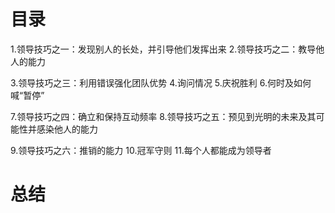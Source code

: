 # 目录
1.领导技巧之一：发现别人的长处，并引导他们发挥出来
2.领导技巧之二：教导他人的能力

3.领导技巧之三：利用错误强化团队优势
4.询问情况
5.庆祝胜利
6.何时及如何喊“暂停”

7.领导技巧之四：确立和保持互动频率
8.领导技巧之五：预见到光明的未来及其可能性并感染他人的能力

9.领导技巧之六：推销的能力
10.冠军守则
11.每个人都能成为领导者

# 总结